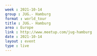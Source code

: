 ```yaml
---
week : 2021-10-14
group : JUG.- Hamburg
format : world_tour
title : JUG.- Hamburg
area : Europe
link : http://www.meetup.com/jug-hamburg
date : 2021-10-14
layout : event
type : live
---
```

